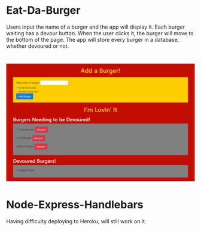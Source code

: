 # Eat-Da-Burger

Users input the name of a burger and the app will display it. Each burger waiting has a devour button. When the user clicks it, the burger will move to the bottom of the page. The app will store every burger in a database, whether devoured or not.

# ![screenshot](public/assets/img/screenshot.png)

# Node-Express-Handlebars

Having difficulty deploying to Heroku, will still work on it.